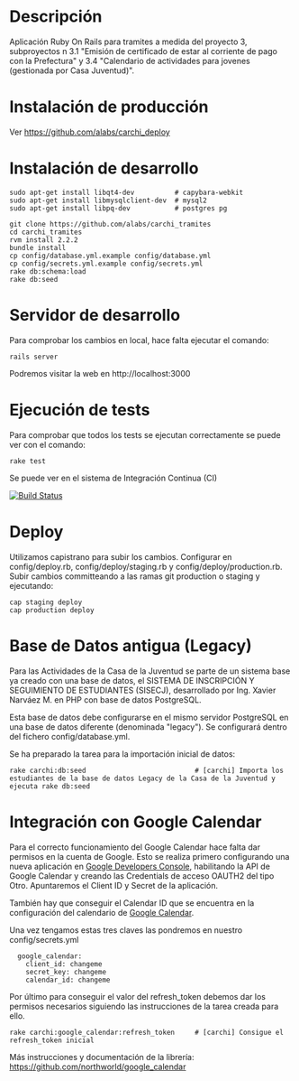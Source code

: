 
# Descripción

Aplicación Ruby On Rails para tramites a medida del proyecto 3, subproyectos n 3.1 "Emisión de certificado de estar al corriente de pago con la Prefectura" y 3.4 "Calendario de actividades para jovenes (gestionada por Casa Juventud)".

# Instalación de producción

Ver https://github.com/alabs/carchi_deploy

# Instalación de desarrollo

```
sudo apt-get install libqt4-dev          # capybara-webkit
sudo apt-get install libmysqlclient-dev  # mysql2
sudo apt-get install libpq-dev           # postgres pg 

git clone https://github.com/alabs/carchi_tramites
cd carchi_tramites
rvm install 2.2.2
bundle install
cp config/database.yml.example config/database.yml
cp config/secrets.yml.example config/secrets.yml
rake db:schema:load
rake db:seed
```

# Servidor de desarrollo

Para comprobar los cambios en local, hace falta ejecutar el comando: 

```
rails server
```

Podremos visitar la web en http://localhost:3000

# Ejecución de tests

Para comprobar que todos los tests se ejecutan correctamente se puede ver con el comando: 
```
rake test 
```

Se puede ver en el sistema de Integración Continua (CI) 


[![Build Status](https://travis-ci.org/alabs/carchi_tramites.svg?branch=production)](https://travis-ci.org/alabs/carchi_tramites)

# Deploy 

Utilizamos capistrano para subir los cambios. Configurar en config/deploy.rb, config/deploy/staging.rb y config/deploy/production.rb. Subir cambios committeando a las ramas git production o staging y ejecutando:

``` 
cap staging deploy
cap production deploy
```

# Base de Datos antigua (Legacy)

Para las Actividades de la Casa de la Juventud se parte de un sistema base ya creado con una base de datos, el SISTEMA DE INSCRIPCIÓN Y SEGUIMIENTO DE ESTUDIANTES (SISECJ), desarrollado por Ing. Xavier Narváez M. en PHP con base de datos PostgreSQL. 

Esta base de datos debe configurarse en el mismo servidor PostgreSQL en una base de datos diferente (denominada "legacy"). Se configurará dentro del fichero config/database.yml.

Se ha preparado la tarea para la importación inicial de datos: 

```
rake carchi:db:seed                           # [carchi] Importa los estudiantes de la base de datos Legacy de la Casa de la Juventud y ejecuta rake db:seed
```

# Integración con Google Calendar

Para el correcto funcionamiento del Google Calendar hace falta dar permisos en la cuenta de Google. Esto se realiza primero configurando una nueva aplicación en [Google Developers Console](https://console.developers.google.com/), habilitando la API de Google Calendar y creando las Credentials de acceso OAUTH2 del tipo Otro. Apuntaremos el Client ID y Secret de la aplicación.

También hay que conseguir el Calendar ID que se encuentra en la configuración del calendario de [Google Calendar](https://www.google.com/calendar/). 

Una vez tengamos estas tres claves las pondremos en nuestro config/secrets.yml 

```
  google_calendar: 
    client_id: changeme
    secret_key: changeme
    calendar_id: changeme
```

Por último para conseguir el valor del refresh_token debemos dar los permisos necesarios siguiendo las instrucciones de la tarea creada para ello.

```
rake carchi:google_calendar:refresh_token     # [carchi] Consigue el refresh_token inicial
```

Más instrucciones y documentación de la librería: https://github.com/northworld/google_calendar
